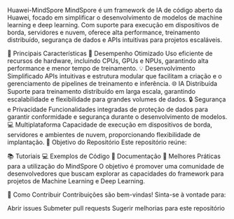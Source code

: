 Huawei-MindSpore
MindSpore é um framework de IA de código aberto da Huawei, focado em simplificar o desenvolvimento de modelos de machine learning e deep learning. Com suporte para execução em dispositivos de borda, servidores e nuvem, oferece alta performance, treinamento distribuído, segurança de dados e APIs intuitivas para projetos escaláveis.

📌 Principais Características
🚀 Desempenho Otimizado
Uso eficiente de recursos de hardware, incluindo CPUs, GPUs e NPUs, garantindo alta performance e menor tempo de treinamento.
💡 Desenvolvimento Simplificado
APIs intuitivas e estrutura modular que facilitam a criação e o gerenciamento de pipelines de treinamento e inferência.
🌐 IA Distribuída
Suporte para treinamento distribuído em larga escala, garantindo escalabilidade e flexibilidade para grandes volumes de dados.
🔒 Segurança e Privacidade
Funcionalidades integradas de proteção de dados para garantir conformidade e segurança durante o desenvolvimento de modelos.
💻 Multiplataforma
Capacidade de execução em dispositivos de borda, servidores e ambientes de nuvem, proporcionando flexibilidade de implantação.
🎯 Objetivo do Repositório
Este repositório reúne:

📚 Tutoriais
💻 Exemplos de Código
📑 Documentação
🔧 Melhores Práticas para a utilização do MindSpore
O objetivo é promover uma comunidade de desenvolvedores que buscam explorar as capacidades do framework para projetos de Machine Learning e Deep Learning.

🤝 Como Contribuir
Contribuições são bem-vindas! Sinta-se à vontade para:

Abrir issues
Submeter pull requests
Sugerir melhorias para este repositório
